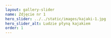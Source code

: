 ```yaml
---
layout: gallery-slider
name: Zdjęcie nr 1
hero_slider: ../../static/images/kajaki-1.jpg
hero_slider_alt: Ludzie płyną kajakiem
order: 1
---
```


